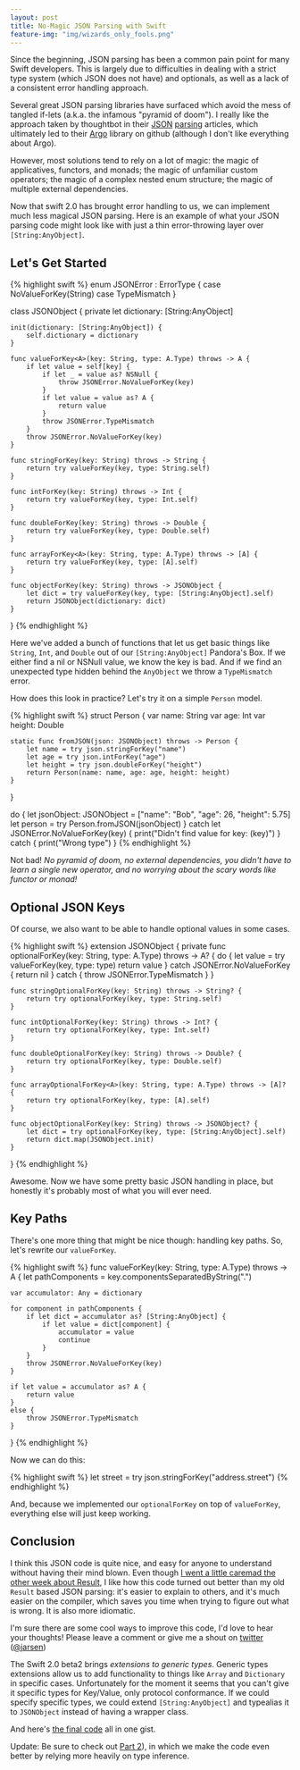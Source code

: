 ```yaml
---
layout: post
title: No-Magic JSON Parsing with Swift
feature-img: "img/wizards_only_fools.png"
---
```


Since the beginning, JSON parsing has been a common pain point for many Swift developers. This is largely  due to difficulties in dealing with a strict type system (which JSON does not have) and optionals, as well as a lack of a consistent error handling approach.

Several great JSON parsing libraries have surfaced which avoid the mess of tangled if-lets (a.k.a. the infamous "pyramid of doom"). I really like the approach taken by thoughtbot in their [JSON](https://robots.thoughtbot.com/efficient-json-in-swift-with-functional-concepts-and-generics) [parsing](https://robots.thoughtbot.com/real-world-json-parsing-with-swift) articles, which ultimately led to their [Argo](https://github.com/thoughtbot/Argo) library on github (although I don't like everything about Argo).

However, most solutions tend to rely on a lot of magic: the magic of applicatives, functors, and monads; the magic of unfamiliar custom operators; the magic of a complex nested enum structure; the magic of multiple external dependencies.

Now that swift 2.0 has brought error handling to us, we can implement much less magical JSON parsing. Here is an example of what your JSON parsing code might look like with just a thin error-throwing layer over `[String:AnyObject]`.

## Let's Get Started

{% highlight swift %}
enum JSONError : ErrorType {
    case NoValueForKey(String)
    case TypeMismatch
}

class JSONObject {
    private let dictionary: [String:AnyObject]

    init(dictionary: [String:AnyObject]) {
        self.dictionary = dictionary
    }

    func valueForKey<A>(key: String, type: A.Type) throws -> A {
        if let value = self[key] {
            if let _ = value as? NSNull {
                throw JSONError.NoValueForKey(key)
            }
            if let value = value as? A {
                return value
            }
            throw JSONError.TypeMismatch
        }
        throw JSONError.NoValueForKey(key)
    }

    func stringForKey(key: String) throws -> String {
        return try valueForKey(key, type: String.self)
    }

    func intForKey(key: String) throws -> Int {
        return try valueForKey(key, type: Int.self)
    }

    func doubleForKey(key: String) throws -> Double {
        return try valueForKey(key, type: Double.self)
    }

    func arrayForKey<A>(key: String, type: A.Type) throws -> [A] {
        return try valueForKey(key, type: [A].self)
    }

    func objectForKey(key: String) throws -> JSONObject {
        let dict = try valueForKey(key, type: [String:AnyObject].self)
        return JSONObject(dictionary: dict)
    }
}
{% endhighlight %}

Here we've added a bunch of functions that let us get basic things like `String`, `Int`, and `Double` out of our `[String:AnyObject]` Pandora's Box. If we either find a nil or NSNull value, we know the key is bad. And if we find an unexpected type hidden behind the `AnyObject` we throw a `TypeMismatch` error.

How does this look in practice? Let's try it on a simple `Person` model.

{% highlight swift %}
struct Person {
    var name: String
    var age: Int
    var height: Double

    static func fromJSON(json: JSONObject) throws -> Person {
        let name = try json.stringForKey("name")
        let age = try json.intForKey("age")
        let height = try json.doubleForKey("height")
        return Person(name: name, age: age, height: height)
    }
}

do {
    let jsonObject: JSONObject = ["name": "Bob", "age": 26, "height": 5.75]
    let person = try Person.fromJSON(jsonObject)
}
catch let JSONError.NoValueForKey(key) {
    print("Didn't find value for key: \(key)")
}
catch {
    print("Wrong type")
}
{% endhighlight %}

Not bad! *No pyramid of doom, no external dependencies, you didn't have to learn a single new operator, and no worrying about the scary words like functor or monad!*

## Optional JSON Keys

Of course, we also want to be able to handle optional values in some cases.

{% highlight swift %}
extension JSONObject {
    private func optionalForKey<A>(key: String, type: A.Type) throws -> A? {
        do {
            let value = try valueForKey(key, type: type)
            return value
        }
        catch JSONError.NoValueForKey {
            return nil
        }
        catch {
            throw JSONError.TypeMismatch
        }
    }

    func stringOptionalForKey(key: String) throws -> String? {
        return try optionalForKey(key, type: String.self)
    }

    func intOptionalForKey(key: String) throws -> Int? {
        return try optionalForKey(key, type: Int.self)
    }

    func doubleOptionalForKey(key: String) throws -> Double? {
        return try optionalForKey(key, type: Double.self)
    }

    func arrayOptionalForKey<A>(key: String, type: A.Type) throws -> [A]? {
        return try optionalForKey(key, type: [A].self)
    }

    func objectOptionalForKey(key: String) throws -> JSONObject? {
        let dict = try optionalForKey(key, type: [String:AnyObject].self)
        return dict.map(JSONObject.init)
    }
}
{% endhighlight %}

Awesome. Now we have some pretty basic JSON handling in place, but honestly it's probably most of what you will ever need.

## Key Paths

There's one more thing that might be nice though: handling key paths. So, let's rewrite our `valueForKey`.

{% highlight swift %}
func valueForKey<A>(key: String, type: A.Type) throws -> A {
    let pathComponents = key.componentsSeparatedByString(".")

    var accumulator: Any = dictionary

    for component in pathComponents {
        if let dict = accumulator as? [String:AnyObject] {
            if let value = dict[component] {
                accumulator = value
                continue
            }
        }
        throw JSONError.NoValueForKey(key)
    }

    if let value = accumulator as? A {
        return value
    }
    else {
        throw JSONError.TypeMismatch
    }
}
{% endhighlight %}

Now we can do this:

{% highlight swift %}
let street = try json.stringForKey("address.street")
{% endhighlight %}

And, because we implemented our `optionalForKey` on top of `valueForKey`, everything else will just keep working.

## Conclusion

I think this JSON code is quite nice, and easy for anyone to understand without having their mind blown. Even though [I went a little caremad the other week about Result](http://jasonlarsen.me/2015/06/14/result-vs-throws.html), I like how this code turned out better than my old `Result` based JSON parsing: it's easier to explain to others, and it's much easier on the compiler, which saves you time when trying to figure out what is wrong. It is also more idiomatic.

I'm sure there are some cool ways to improve this code, I'd love to hear your thoughts! Please leave a comment or give me a shout on [twitter](http://twitter.com/jarsen) ([@jarsen](http://twitter.com/jarsen))

The Swift 2.0 beta2 brings _extensions to generic types_. Generic types extensions allow us to add functionality to things like `Array` and `Dictionary` in specific cases. Unfortunately for the moment it seems that you can't give it specific types for Key/Value, only protocol conformance. If we could specify specific types, we could extend `[String:AnyObject]` and typealias it to `JSONObject` instead of having a wrapper class.

And here's [the final code](https://gist.github.com/jarsen/2b0913111c0427642c41) all in one gist.

Update: Be sure to check out [Part 2](http://jasonlarsen.me/2015/06/23/no-magic-json-pt2.html)), in which we make the code even better by relying more heavily on type inference.
